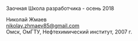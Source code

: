 Заочная Школа разработчика  - осень 2018  

Николай Жмаев  
nikolay.zhmaev85@gmail.com  
Омск, ОмГТУ, Нефтехимический институт, 2007 г.
